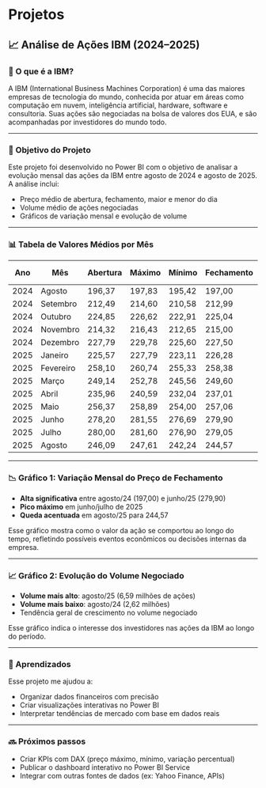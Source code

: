 # Projetos

## 📈 Análise de Ações IBM (2024–2025)

### 🏢 O que é a IBM?

A IBM (International Business Machines Corporation) é uma das maiores empresas de tecnologia do mundo, conhecida por atuar em áreas como computação em nuvem, inteligência artificial, hardware, software e consultoria. Suas ações são negociadas na bolsa de valores dos EUA, e são acompanhadas por investidores do mundo todo.

---

### 🎯 Objetivo do Projeto

Este projeto foi desenvolvido no Power BI com o objetivo de analisar a evolução mensal das ações da IBM entre agosto de 2024 e agosto de 2025. A análise inclui:

- Preço médio de abertura, fechamento, maior e menor do dia
- Volume médio de ações negociadas
- Gráficos de variação mensal e evolução de volume

---

### 📊 Tabela de Valores Médios por Mês

| Ano  | Mês      | Abertura | Máximo | Mínimo | Fechamento | Volume Negociado |
|------|----------|----------|--------|--------|------------|------------------|
| 2024 | Agosto   | 196,37   | 197,83 | 195,42 | 197,00     | 2.629.940         |
| 2024 | Setembro | 212,49   | 214,60 | 210,58 | 212,99     | 4.172.347         |
| 2024 | Outubro  | 224,85   | 226,62 | 222,91 | 225,04     | 4.592.364         |
| 2024 | Novembro | 214,32   | 216,43 | 212,65 | 215,00     | 3.864.029         |
| 2024 | Dezembro | 227,79   | 229,78 | 225,60 | 227,50     | 3.882.651         |
| 2025 | Janeiro  | 225,57   | 227,79 | 223,11 | 226,28     | 4.621.208         |
| 2025 | Fevereiro| 258,10   | 260,74 | 255,33 | 258,38     | 4.953.886         |
| 2025 | Março    | 249,14   | 252,78 | 245,56 | 249,60     | 4.802.536         |
| 2025 | Abril    | 235,96   | 240,59 | 232,04 | 237,01     | 5.751.206         |
| 2025 | Maio     | 256,37   | 258,89 | 254,00 | 257,06     | 3.722.095         |
| 2025 | Junho    | 278,20   | 281,55 | 276,69 | 279,90     | 3.719.796         |
| 2025 | Julho    | 280,00   | 281,60 | 276,90 | 279,05     | 4.957.053         |
| 2025 | Agosto   | 246,09   | 247,61 | 242,24 | 244,57     | 6.596.163         |

---

### 📉 Gráfico 1: Variação Mensal do Preço de Fechamento

- **Alta significativa** entre agosto/24 (197,00) e junho/25 (279,90)
- **Pico máximo** em junho/julho de 2025
- **Queda acentuada** em agosto/25 para 244,57

Esse gráfico mostra como o valor da ação se comportou ao longo do tempo, refletindo possíveis eventos econômicos ou decisões internas da empresa.

---

### 📈 Gráfico 2: Evolução do Volume Negociado

- **Volume mais alto**: agosto/25 (6,59 milhões de ações)
- **Volume mais baixo**: agosto/24 (2,62 milhões)
- Tendência geral de crescimento no volume negociado

Esse gráfico indica o interesse dos investidores nas ações da IBM ao longo do período.

---

### 🧠 Aprendizados

Esse projeto me ajudou a:

- Organizar dados financeiros com precisão
- Criar visualizações interativas no Power BI
- Interpretar tendências de mercado com base em dados reais

---

### 🔜 Próximos passos

- Criar KPIs com DAX (preço máximo, mínimo, variação percentual)
- Publicar o dashboard interativo no Power BI Service
- Integrar com outras fontes de dados (ex: Yahoo Finance, APIs)
